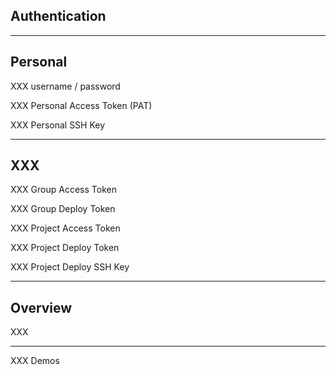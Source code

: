 <!-- .slide: class="vertical-center" -->

<i class="fa-duotone fa-key-skeleton-left-right fa-8x fa-duotone-colors" style="float: right; color: grey;"></i>

## Authentication

---

## Personal

XXX username / password

XXX Personal Access Token (PAT)

XXX Personal SSH Key

---

## XXX

XXX Group Access Token

XXX Group Deploy Token

XXX Project Access Token

XXX Project Deploy Token

XXX Project Deploy SSH Key

---

## Overview

XXX

---

XXX Demos
